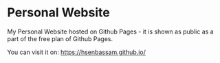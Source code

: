 # Personal Website 
My Personal Website hosted on Github Pages - it is shown as public as a part of the free plan of Github Pages.

You can visit it on: https://hsenbassam.github.io/
